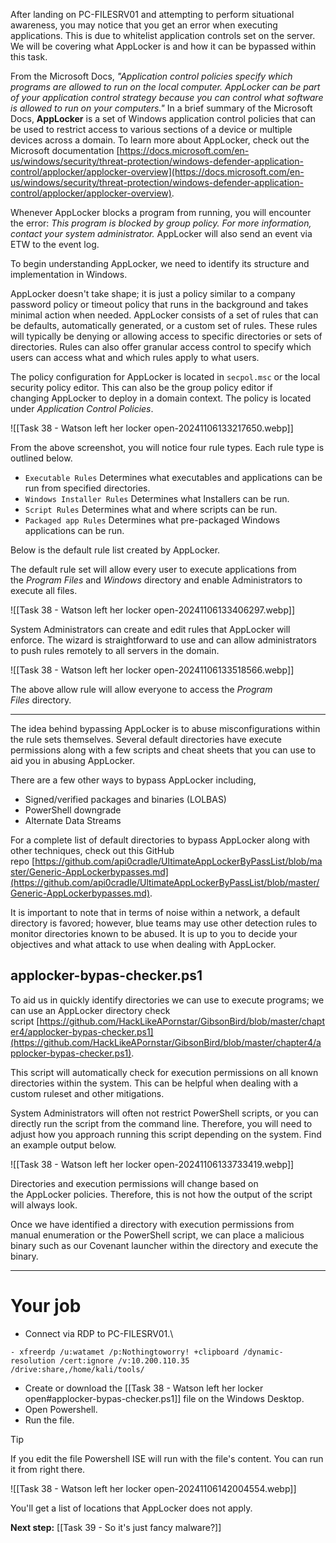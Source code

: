 After landing on PC-FILESRV01 and attempting to perform situational awareness, you may notice that you get an error when executing applications. This is due to whitelist application controls set on the server. We will be covering what AppLocker is and how it can be bypassed within this task.  

From the Microsoft Docs, *"Application control policies specify which programs are allowed to run on the local computer. AppLocker can be part of your application control strategy because you can control what software is allowed to run on your computers."* In a brief summary of the Microsoft Docs, **AppLocker** is a set of Windows application control policies that can be used to restrict access to various sections of a device or multiple devices across a domain. To learn more about AppLocker, check out the Microsoft documentation [https://docs.microsoft.com/en-us/windows/security/threat-protection/windows-defender-application-control/applocker/applocker-overview](https://docs.microsoft.com/en-us/windows/security/threat-protection/windows-defender-application-control/applocker/applocker-overview).  

Whenever AppLocker blocks a program from running, you will encounter the error: _This program is blocked by group policy. For more information, contact your system administrator._ AppLocker will also send an event via ETW to the event log.

To begin understanding AppLocker, we need to identify its structure and implementation in Windows.  

AppLocker doesn't take shape; it is just a policy similar to a company password policy or timeout policy that runs in the background and takes minimal action when needed. AppLocker consists of a set of rules that can be defaults, automatically generated, or a custom set of rules. These rules will typically be denying or allowing access to specific directories or sets of directories. Rules can also offer granular access control to specify which users can access what and which rules apply to what users.

The policy configuration for AppLocker is located in `secpol.msc` or the local security policy editor. This can also be the group policy editor if changing AppLocker to deploy in a domain context. The policy is located under _Application Control Policies_.

![[Task 38 - Watson left her locker open-20241106133217650.webp]]

From the above screenshot, you will notice four rule types. Each rule type is outlined below.  

- `Executable Rules` Determines what executables and applications can be run from specified directories.
- `Windows Installer Rules` Determines what Installers can be run.
- `Script Rules` Determines what and where scripts can be run.
- `Packaged app Rules` Determines what pre-packaged Windows applications can be run.

Below is the default rule list created by AppLocker.

The default rule set will allow every user to execute applications from the _Program Files_ and _Windows_ directory and enable Administrators to execute all files.

![[Task 38 - Watson left her locker open-20241106133406297.webp]]

System Administrators can create and edit rules that AppLocker will enforce. The wizard is straightforward to use and can allow administrators to push rules remotely to all servers in the domain.

![[Task 38 - Watson left her locker open-20241106133518566.webp]]

The above allow rule will allow everyone to access the _Program Files_ directory.  

---

The idea behind bypassing AppLocker is to abuse misconfigurations within the rule sets themselves. Several default directories have execute permissions along with a few scripts and cheat sheets that you can use to aid you in abusing AppLocker.  

There are a few other ways to bypass AppLocker including,

- Signed/verified packages and binaries (LOLBAS)
- PowerShell downgrade
- Alternate Data Streams

For a complete list of default directories to bypass AppLocker along with other techniques, check out this GitHub repo [https://github.com/api0cradle/UltimateAppLockerByPassList/blob/master/Generic-AppLockerbypasses.md](https://github.com/api0cradle/UltimateAppLockerByPassList/blob/master/Generic-AppLockerbypasses.md).  

It is important to note that in terms of noise within a network, a default directory is favored; however, blue teams may use other detection rules to monitor directories known to be abused. It is up to you to decide your objectives and what attack to use when dealing with AppLocker.  

## applocker-bypas-checker.ps1

To aid us in quickly identify directories we can use to execute programs; we can use an AppLocker directory check script [https://github.com/HackLikeAPornstar/GibsonBird/blob/master/chapter4/applocker-bypas-checker.ps1](https://github.com/HackLikeAPornstar/GibsonBird/blob/master/chapter4/applocker-bypas-checker.ps1).

  

This script will automatically check for execution permissions on all known directories within the system. This can be helpful when dealing with a custom ruleset and other mitigations.  

System Administrators will often not restrict PowerShell scripts, or you can directly run the script from the command line. Therefore, you will need to adjust how you approach running this script depending on the system. Find an example output below.

![[Task 38 - Watson left her locker open-20241106133733419.webp]]

Directories and execution permissions will change based on the AppLocker policies. Therefore, this is not how the output of the script will always look.  

Once we have identified a directory with execution permissions from manual enumeration or the PowerShell script, we can place a malicious binary such as our Covenant launcher within the directory and execute the binary.


---

# Your job

- Connect via RDP to PC-FILESRV01.\
```
- xfreerdp /u:watamet /p:Nothingtoworry! +clipboard /dynamic-resolution /cert:ignore /v:10.200.110.35 /drive:share,/home/kali/tools/
```

- Create or download the [[Task 38 - Watson left her locker open#applocker-bypas-checker.ps1]] file on the Windows Desktop. 
- Open Powershell.
- Run the file.

> [!tip]
> If you edit the file Powershell ISE will run with the file's content. You can run it from right there.

![[Task 38 - Watson left her locker open-20241106142004554.webp]]

You'll get a list of locations that AppLocker does not apply.

**Next step:** [[Task 39 - So it's just fancy malware?]]
